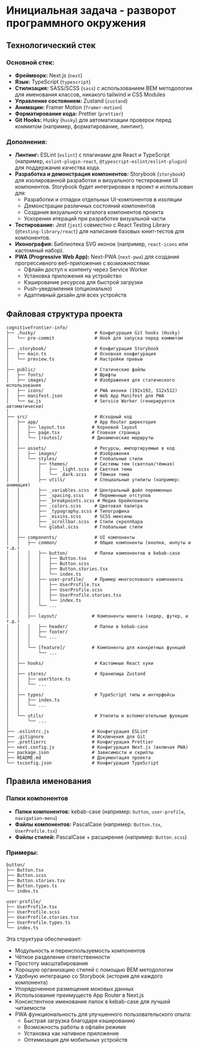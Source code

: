 # Инициальная задача - разворот программного окружения

## Технологический стек

### Основной стек:

- **Фреймворк:** Next.js (`next`)
- **Язык:** TypeScript (`typescript`)
- **Стилизация:** SASS/SCSS (`sass`) с использованием BEM методологии для именования классов, никакого tailwind и CSS Modules
- **Управление состоянием:** Zustand (`zustand`)
- **Анимации:** Framer Motion (`framer-motion`)
- **Форматирование кода:** Prettier (`prettier`)
- **Git Hooks:** Husky (`husky`) для автоматизации проверок перед коммитом (например, форматирование, линтинг).

### Дополнения:

- **Линтинг:** ESLint (`eslint`) с плагинами для React и TypeScript (например, `eslint-plugin-react`, `@typescript-eslint/eslint-plugin`) для поддержания качества кода.
- **Разработка и демонстрация компонентов:** Storybook (`storybook`) для изолированной разработки и визуального тестирования UI компонентов. Storybook будет интегрирован в проект и использован для:
  - Разработки и отладки отдельных UI-компонентов в изоляции
  - Демонстрации различных состояний компонентов
  - Создания визуального каталога компонентов проекта
  - Ускорения итераций при разработке визуальной части
- **Тестирование:** Jest (`jest`) совместно с React Testing Library (`@testing-library/react`) для написания базовых юнит-тестов для компонентов.
- **Иконография:** Библиотека SVG иконок (например, `react-icons` или кастомный набор).
- **PWA (Progressive Web App):** Next-PWA (`next-pwa`) для создания прогрессивного веб-приложения с возможностями:
  - Офлайн доступ к контенту через Service Worker
  - Установка приложения на устройство
  - Кэширование ресурсов для быстрой загрузки
  - Push-уведомления (опционально)
  - Адаптивный дизайн для всех устройств

## Файловая структура проекта

```
cognitivefrontier-info/
├── .husky/                      # Конфигурация Git hooks (Husky)
│   └── pre-commit               # Hook для запуска перед коммитом
│
├── .storybook/                  # Конфигурация Storybook
│   ├── main.ts                  # Основная конфигурация
│   └── preview.ts               # Настройки превью
│
├── public/                      # Статические файлы
│   ├── fonts/                   # Шрифты
│   ├── images/                  # Изображения для статического использования
│   ├── icons/                   # PWA иконки (192x192, 512x512)
│   ├── manifest.json            # Web App Manifest для PWA
│   └── sw.js                    # Service Worker (генерируется автоматически)
│
├── src/                         # Исходный код
│   ├── app/                     # App Router директория
│   │   ├── layout.tsx          # Корневой layout
│   │   ├── page.tsx            # Главная страница
│   │   └── [routes]/           # Динамические маршруты
│   │
│   ├── assets/                  # Ресурсы, импортируемые в код
│   │   ├── images/              # Изображения
│   │   └── styles/              # Глобальные стили
│   │       ├── themes/          # Системы тем (светлая/тёмная)
│   │       │   ├── _light.scss  # Светлая тема
│   │       │   └── _dark.scss   # Тёмная тема
│   │       ├── utils/           # Специальные утилиты (например: анимация)
│   │       ├── _variables.scss  # Центральный файл переменных
│   │       ├── _spacing.scss    # Переменные отступов
│   │       ├── _breakpoints.scss # Медиа брейкпоинты
│   │       ├── _colors.scss     # Цветовая палитра
│   │       ├── _typography.scss # Типографика
│   │       ├── _mixins.scss     # SCSS миксины
│   │       ├── _scrollbar.scss  # Стили скроллбара
│   │       └── global.scss      # Глобальные стили
│   │
│   ├── components/              # UI компоненты
│   │   ├── common/              # Общие компоненты (кнопки, инпуты и т.д.)
│   │   │   ├── button/          # Папки компонентов в kebab-case
│   │   │   │   ├── Button.tsx
│   │   │   │   ├── Button.scss
│   │   │   │   ├── Button.stories.tsx
│   │   │   │   └── index.ts
│   │   │   ├── user-profile/    # Пример многословного компонента
│   │   │   │   ├── UserProfile.tsx
│   │   │   │   ├── UserProfile.scss
│   │   │   │   ├── UserProfile.stories.tsx
│   │   │   │   └── index.ts
│   │   │   └── ...
│   │   │
│   │   ├── layout/             # Компоненты макета (хедер, футер, и т.д.)
│   │   │   ├── header/          # Папки в kebab-case
│   │   │   ├── footer/
│   │   │   └── ...
│   │   │
│   │   └── [feature]/          # Компоненты для конкретных функций
│   │       └── ...
│   │
│   ├── hooks/                   # Кастомные React хуки
│   │
│   ├── stores/                  # Хранилища Zustand
│   │   ├── userStore.ts
│   │   └── ...
│   │
│   ├── types/                   # TypeScript типы и интерфейсы
│   │   ├── index.ts
│   │   └── ...
│   │
│   └── utils/                   # Утилиты и вспомогательные функции
│       └── ...
│
├── .eslintrc.js                # Конфигурация ESLint
├── .gitignore                  # Исключения для Git
├── .prettierrc                 # Конфигурация Prettier
├── next.config.js              # Конфигурация Next.js (включая PWA)
├── package.json                # Зависимости и скрипты
├── README.md                   # Документация проекта
└── tsconfig.json               # Конфигурация TypeScript
```

## Правила именования

### Папки компонентов

- **Папки компонентов:** kebab-case (например: `button`, `user-profile`, `navigation-menu`)
- **Файлы компонентов:** PascalCase (например: `Button.tsx`, `UserProfile.tsx`)
- **Файлы стилей:** PascalCase + расширение (например: `Button.scss`)

### Примеры:

```
button/
├── Button.tsx
├── Button.scss
├── Button.stories.tsx
├── Button.types.ts
└── index.ts

user-profile/
├── UserProfile.tsx
├── UserProfile.scss
├── UserProfile.stories.tsx
├── UserProfile.types.ts
└── index.ts
```

Эта структура обеспечивает:

- Модульность и переиспользуемость компонентов
- Чёткое разделение ответственности
- Простоту масштабирования
- Хорошую организацию стилей с помощью BEM методологии
- Удобную интеграцию со Storybook (история для каждого компонента)
- Упорядоченное размещение моковых данных
- Использование преимуществ App Router в Next.js
- Консистентное именование папок в kebab-case для лучшей читаемости
- PWA функциональность для улучшенного пользовательского опыта:
  - Быстрая загрузка благодаря кэшированию
  - Возможность работы в офлайн режиме
  - Установка как нативное приложение
  - Оптимизация для мобильных устройств
